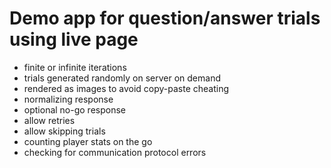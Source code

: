 # Demo app for question/answer trials using live page

- finite or infinite iterations 
- trials generated randomly on server on demand
- rendered as images to avoid copy-paste cheating
- normalizing response
- optional no-go response
- allow retries
- allow skipping trials
- counting player stats on the go
- checking for communication protocol errors